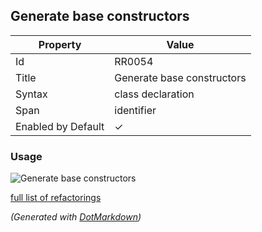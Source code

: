 ## Generate base constructors

| Property           | Value                      |
| ------------------ | -------------------------- |
| Id                 | RR0054                     |
| Title              | Generate base constructors |
| Syntax             | class declaration          |
| Span               | identifier                 |
| Enabled by Default | &#x2713;                   |

### Usage

![Generate base constructors](../../images/refactorings/GenerateBaseConstructors.png)

[full list of refactorings](Refactorings.md)

*\(Generated with [DotMarkdown](http://github.com/JosefPihrt/DotMarkdown)\)*